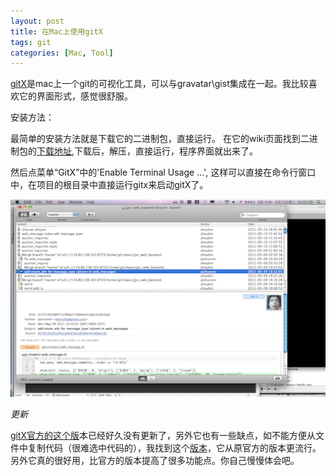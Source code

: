 ```yaml
---
layout: post
title: 在Mac上使用gitX
tags: git
categories: [Mac, Tool]
---      
```


[gitX](https://github.com/pieter/gitx)是mac上一个git的可视化工具，可以与gravatar\gist集成在一起。我比较喜欢它的界面形式，感觉很舒服。

安装方法：        

最简单的安装方法就是下载它的二进制包，直接运行。
在它的wiki页面找到二进制包的[下载地址](http://gitx.frim.nl/Downloads/GitXStable.app.zip),下载后，解压，直接运行，程序界面就出来了。

然后点菜单“GitX”中的'Enable Terminal Usage ...', 这样可以直接在命令行窗口中，在项目的根目录中直接运行gitx来启动gitX了。  

![My current project](/images/posts/2011-05-11-gitX-on-mac.png "GitX on Mac")

*更新*

[gitX官方的这个版](https://github.com/pieter/gitx)本已经好久没有更新了，另外它也有一些缺点，如不能方便从文件中复制代码（很难选中代码的），我找到这个[版本](https://github.com/laullon/gitx/tree/)，它从原官方的版本更流行。另外它真的很好用，比官方的版本提高了很多功能点。你自己慢慢体会吧。
